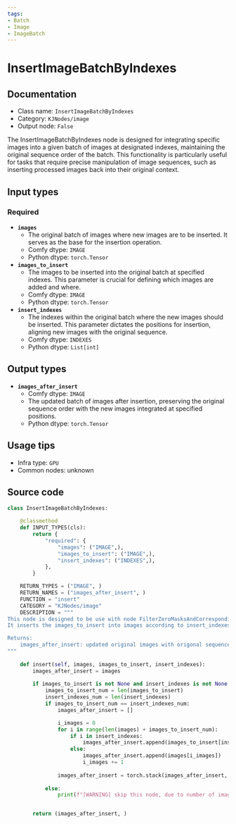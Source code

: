 ```yaml
---
tags:
- Batch
- Image
- ImageBatch
---
```


# InsertImageBatchByIndexes
## Documentation
- Class name: `InsertImageBatchByIndexes`
- Category: `KJNodes/image`
- Output node: `False`

The InsertImageBatchByIndexes node is designed for integrating specific images into a given batch of images at designated indexes, maintaining the original sequence order of the batch. This functionality is particularly useful for tasks that require precise manipulation of image sequences, such as inserting processed images back into their original context.
## Input types
### Required
- **`images`**
    - The original batch of images where new images are to be inserted. It serves as the base for the insertion operation.
    - Comfy dtype: `IMAGE`
    - Python dtype: `torch.Tensor`
- **`images_to_insert`**
    - The images to be inserted into the original batch at specified indexes. This parameter is crucial for defining which images are added and where.
    - Comfy dtype: `IMAGE`
    - Python dtype: `torch.Tensor`
- **`insert_indexes`**
    - The indexes within the original batch where the new images should be inserted. This parameter dictates the positions for insertion, aligning new images with the original sequence.
    - Comfy dtype: `INDEXES`
    - Python dtype: `List[int]`
## Output types
- **`images_after_insert`**
    - Comfy dtype: `IMAGE`
    - The updated batch of images after insertion, preserving the original sequence order with the new images integrated at specified positions.
    - Python dtype: `torch.Tensor`
## Usage tips
- Infra type: `GPU`
- Common nodes: unknown


## Source code
```python
class InsertImageBatchByIndexes:

    @classmethod
    def INPUT_TYPES(cls):
        return {
            "required": {
                "images": ("IMAGE",), 
                "images_to_insert": ("IMAGE",), 
                "insert_indexes": ("INDEXES",),
            },
        }

    RETURN_TYPES = ("IMAGE", )
    RETURN_NAMES = ("images_after_insert", )
    FUNCTION = "insert"
    CATEGORY = "KJNodes/image"
    DESCRIPTION = """
This node is designed to be use with node FilterZeroMasksAndCorrespondingImages
It inserts the images_to_insert into images according to insert_indexes

Returns:
    images_after_insert: updated original images with origonal sequence order
"""
    
    def insert(self, images, images_to_insert, insert_indexes):        
        images_after_insert = images
        
        if images_to_insert is not None and insert_indexes is not None:
            images_to_insert_num = len(images_to_insert)
            insert_indexes_num = len(insert_indexes)
            if images_to_insert_num == insert_indexes_num:
                images_after_insert = []

                i_images = 0
                for i in range(len(images) + images_to_insert_num):
                    if i in insert_indexes:
                        images_after_insert.append(images_to_insert[insert_indexes.index(i)])
                    else:
                        images_after_insert.append(images[i_images])
                        i_images += 1
                        
                images_after_insert = torch.stack(images_after_insert, dim=0)
                
            else:
                print(f"[WARNING] skip this node, due to number of images_to_insert ({images_to_insert_num}) is not equal to number of insert_indexes ({insert_indexes_num})")


        return (images_after_insert, )

```

